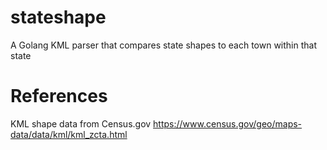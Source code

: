 # stateshape
A Golang KML parser that compares state shapes to each town within that state

# References

KML shape data from Census.gov
https://www.census.gov/geo/maps-data/data/kml/kml_zcta.html
